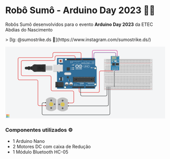 # Robô Sumô - Arduino Day 2023 🤖🥊

<p>Robôs Sumô desenvolvidos para o evento <b>Arduino Day 2023</b> da ETEC Abdias do Nascimento </p>
> [Ig: @sumostrike.ds 🎥](https://www.instagram.com/sumostrike.ds/)

![Circuito dos Robôs](./assets/Sumostrike.png)

### Componentes utilizados ⚙️
- 1 Arduino Nano
- 2 Motores DC com caixa de Redução
- 1 Módulo Bluetooth HC-05
